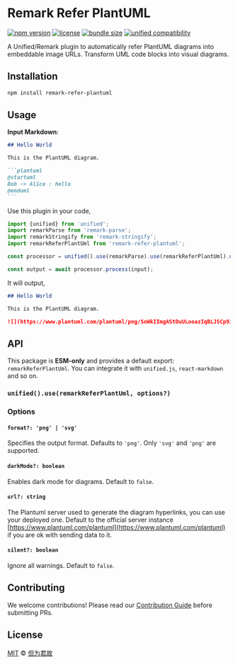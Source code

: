 # Remark Refer PlantUML

[![npm version](https://img.shields.io/npm/v/remark-refer-plantuml?style=flat-square)](https://www.npmjs.com/package/remark-refer-plantuml)
[![license](https://img.shields.io/github/license/PrinOrange/remark-refer-plantuml?style=flat-square)](./LICENSE)
[![bundle size](https://img.shields.io/bundlephobia/min/remark-refer-plantuml?style=flat-square)](https://bundlephobia.com/package/remark-refer-plantuml)
[![unified compatibility](https://img.shields.io/badge/unified.js-100%25%20compatible-9cf?style=flat-square)](https://unifiedjs.com)

A Unified/Remark plugin to automatically refer PlantUML diagrams into embeddable image URLs. Transform UML code blocks into visual diagrams.

## Installation

```bash
npm install remark-refer-plantuml
```

## Usage

**Input Markdown**:

````markdown
## Hello World

This is the PlantUML diagram.

```plantuml
@startuml
Bob -> Alice : hello
@enduml
```
````

Use this plugin in your code,

```typescript
import {unified} from 'unified';
import remarkParse from 'remark-parse';
import remarkStringify from 'remark-stringify';
import remarkReferPlantUml from 'remark-refer-plantuml';

const processor = unified().use(remarkParse).use(remarkReferPlantUml).use(remarkStringify);

const output = await processor.process(input);
```

It will output,

```markdown
## Hello World

This is the PlantUML diagram.

![](https://www.plantuml.com/plantuml/png/SoWkIImgAStDuULooazIqBLJSCp9J4vLi5B8ICt9oUVbSaZDIm5A0m00)
```

## API

This package is **ESM-only** and provides a default export: `remarkReferPlantUml`. You can integrate it with `unified.js`, `react-markdown` and so on.

### `unified().use(remarkReferPlantUml, options?)`

### Options

#### `format?: 'png' | 'svg'`

Specifies the output format. Defaults to `'png'`. Only `'svg'` and `'png'` are supported.

#### `darkMode?: boolean`

Enables dark mode for diagrams. Default to `false`.

#### `url?: string`

The Plantuml server used to generate the diagram hyperlinks, you can use your deployed one. Default to the official server instance [https://www.plantuml.com/plantuml](https://www.plantuml.com/plantuml) if you are ok with sending data to it.

#### `silent?: boolean`

Ignore all warnings. Default to `false`.

## Contributing

We welcome contributions! Please read our [Contribution Guide](CONTRIBUTION.md) before submitting PRs.

## License

[MIT](./LICENSE) © [但为君故](https://github.com/PrinOrange)
